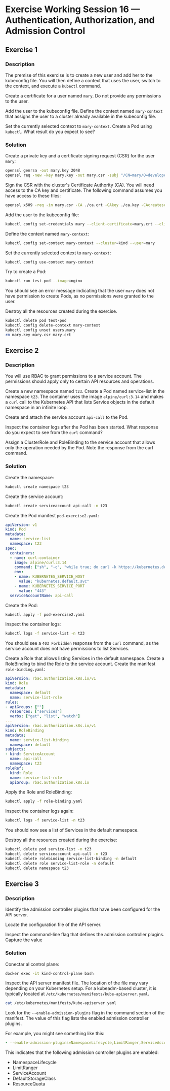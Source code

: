 # Exercise Working Session 16 — Authentication, Authorization, and Admission Control

## Exercise 1

### Description

The premise of this exercise is to create a new user and add her to the kubeconfig file. You will then define a context that uses the user, switch to the context, and execute a `kubectl` command.

Create a certificate for a user named `mary`. Do not provide any permissions to the user.

Add the user to the kubeconfig file. Define the context named `mary-context` that assigns the user to a cluster already available in the kubeconfig file.

Set the currently selected context to `mary-context`. Create a Pod using `kubectl`. What result do you expect to see?

### Solution

Create a private key and a certificate signing request (CSR) for the user `mary`:

```bash
openssl genrsa -out mary.key 2048
openssl req -new -key mary.key -out mary.csr -subj "/CN=mary/O=developers"
```

Sign the CSR with the cluster's Certificate Authority (CA). You will need access to the CA key and certificate. The following command assumes you have access to these files:

```bash
openssl x509 -req -in mary.csr -CA ./ca.crt -CAkey ./ca.key -CAcreateserial -out mary.crt -days 365
``` 

Add the user to the kubeconfig file:

```bash
kubectl config set-credentials mary --client-certificate=mary.crt --client-key=mary.key
```

Define the context named `mary-context`:

```bash
kubectl config set-context mary-context --cluster=kind --user=mary
```

Set the currently selected context to `mary-context`:

```bash
kubectl config use-context mary-context
```

Try to create a Pod:

```bash
kubectl run test-pod --image=nginx
``` 

You should see an error message indicating that the user `mary` does not have permission to create Pods, as no permissions were granted to the user.

Destroy all the resources created during the exercise.

```bash
kubectl delete pod test-pod
kubectl config delete-context mary-context
kubectl config unset users.mary
rm mary.key mary.csr mary.crt
```


## Exercise 2

### Description

You will use RBAC to grant permissions to a service account. The permissions should apply only to certain API resources and operations.

Create a new namespace named `t23`. Create a Pod named service-list in the namespace `t23`. The container uses the image `alpine/curl:3.14` and makes a `curl` call to the Kubernetes API that lists Service objects in the default namespace in an infinite loop.

Create and attach the service account `api-call` to the Pod.

Inspect the container logs after the Pod has been started. What response do you expect to see from the `curl` command?

Assign a ClusterRole and RoleBinding to the service account that allows only the operation needed by the Pod. Note the response from the curl command.

### Solution

Create the namespace:

```bash
kubectl create namespace t23
```

Create the service account:

```bash
kubectl create serviceaccount api-call -n t23
```

Create the Pod manifest `pod-exercise2.yaml`:

```yaml
apiVersion: v1
kind: Pod
metadata:
  name: service-list
  namespace: t23
spec:
  containers:
  - name: curl-container
    image: alpine/curl:3.14
    command: ["sh", "-c", "while true; do curl -k https://kubernetes.default.svc/api/v1/namespaces/default/services; sleep 5; done"]    
    env:
    - name: KUBERNETES_SERVICE_HOST
      value: "kubernetes.default.svc"
    - name: KUBERNETES_SERVICE_PORT
      value: "443"
  serviceAccountName: api-call
```

Create the Pod:

```bash
kubectl apply -f pod-exercise2.yaml
```

Inspect the container logs:

```bash
kubectl logs -f service-list -n t23
```

You should see a `403 Forbidden` response from the `curl` command, as the service account does not have permissions to list Services.

Create a Role that allows listing Services in the default namespace. Create a RoleBinding to bind the Role to the service account. Create the manifest `role-binding.yaml`:

```yaml
apiVersion: rbac.authorization.k8s.io/v1
kind: Role
metadata:
  namespace: default
  name: service-list-role
rules:
- apiGroups: [""]
  resources: ["services"]
  verbs: ["get", "list", "watch"]
---
apiVersion: rbac.authorization.k8s.io/v1
kind: RoleBinding
metadata:
  name: service-list-binding
  namespace: default
subjects:
- kind: ServiceAccount
  name: api-call
  namespace: t23
roleRef:
  kind: Role
  name: service-list-role
  apiGroup: rbac.authorization.k8s.io
```

Apply the Role and RoleBinding:

```bash
kubectl apply -f role-binding.yaml
```

Inspect the container logs again:

```bash
kubectl logs -f service-list -n t23
```

You should now see a list of Services in the default namespace.

Destroy all the resources created during the exercise:

```bash
kubectl delete pod service-list -n t23
kubectl delete serviceaccount api-call -n t23
kubectl delete rolebinding service-list-binding -n default
kubectl delete role service-list-role -n default
kubectl delete namespace t23
```

## Exercise 3

### Description

Identify the admission controller plugins that have been configured for the API server.

Locate the configuration file of the API server.

Inspect the command-line flag that defines the admission controller plugins. Capture the value

### Solution

Conectar al control plane:

```bash
docker exec -it kind-control-plane bash
```

Inspect the API server manifest file. The location of the file may vary depending on your Kubernetes setup. For a kubeadm-based cluster, it is typically located at `/etc/kubernetes/manifests/kube-apiserver.yaml`.

```bash
cat /etc/kubernetes/manifests/kube-apiserver.yaml
```

Look for the `--enable-admission-plugins` flag in the command section of the manifest. The value of this flag lists the enabled admission controller plugins.

For example, you might see something like this:

```yaml
- --enable-admission-plugins=NamespaceLifecycle,LimitRanger,ServiceAccount,DefaultStorageClass,ResourceQuota
```

This indicates that the following admission controller plugins are enabled:

- NamespaceLifecycle
- LimitRanger
- ServiceAccount
- DefaultStorageClass
- ResourceQuota
